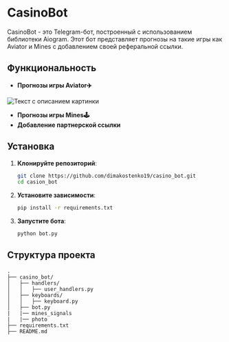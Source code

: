 # CasinoBot

CasinoBot - это Telegram-бот, построенный с использованием библиотеки Aiogram. Этот бот представляет прогнозы на такие игры как Aviator и Mines с добавлением своей реферальной ссылки.

## Функциональность
- **Прогнозы игры Aviator✈️**
<image src="C:\Users\dkost\Pictures\Screenshots\Снимок экрана (2).png" alt="Текст с описанием картинки">

- **Прогнозы игры Mines🕹**
- **Добавление партнерской ссылки**


## Установка

1. **Клонируйте репозиторий**:
    ```bash
    git clone https://github.com/dimakostenko19/casino_bot.git
    cd casion_bot
    ```

2. **Установите зависимости**:
    ```bash
    pip install -r requirements.txt
    ```

3. **Запустите бота**:
    ```bash
    python bot.py
    ```

## Структура проекта

```plaintext
.
├── casino_bot/
│   ├── handlers/
│   │   ├── user_handlers.py
│   ├── keyboards/
│   │   ├── keyboard.py
│   ├── bot.py
|   |── mines_signals
|   |── photo
├── requirements.txt
├── README.md